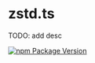 # zstd.ts

TODO: add desc

[![npm Package Version](https://img.shields.io/npm/v/zstd.ts.svg?maxAge=3600)](https://www.npmjs.com/package/zstd.ts)
